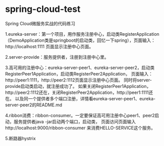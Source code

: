 # spring-cloud-test
Spring Cloud微服务实战的代码练习

1.eureka-server：第一个项目，用作服务注册中心，启动类RegisterApplication（DemoApplication类是springboot的启动类，回忆一下spring），页面输入：http://localhost:1111
页面显示注册中心页面。

2.server-provide：服务提供者，注册到注册中心里。

3.高可用的注册中心：eureka-server-peer1、eureka-server-peer2，启动类RegisterPeer1Application，启动类RegisterPeer2Application，
页面输入：http://peer1:1111，http://peer2:1112页面显示注册中心页面。
同时将server-provide启动类启动，就注册成功了。
如果关闭RegisterPeer1Application，http://peer2:1112还在，关闭RegisterPeer2Application，http://peer1:1111还在。
以及同一个提供者多个端口注册，详情看eureka-server-peer1、eureka-server-peer2的README.md

4.ribbon消费：ribbon-consumer。一定要保证高可用注册中心peer1、peer2启动，服务提供者java -jar启动两个端口，启动类，
页面访问页面输入http://localhost:9000/ribbon-consumer
来消费HELLO-SERVICE这个服务。

5.断路器hystrix
